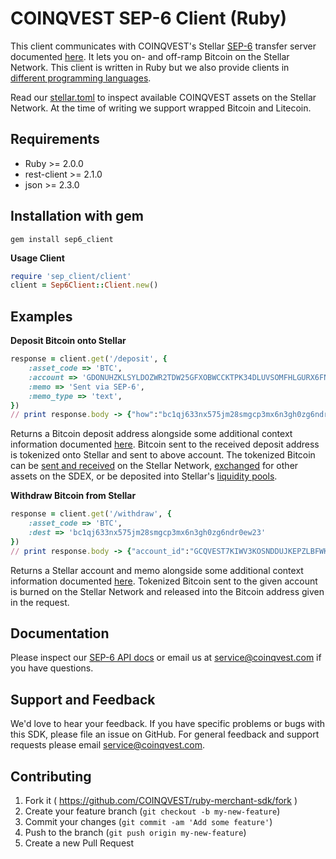 # COINQVEST SEP-6 Client (Ruby)

This client communicates with COINQVEST's Stellar [SEP-6](https://github.com/stellar/stellar-protocol/blob/master/ecosystem/sep-0006.md) transfer server documented [here](https://www.coinqvest.com/en/sep6-api-docs). It lets you on- and off-ramp Bitcoin on the Stellar Network. This client is written in Ruby but we also provide clients in [different programming languages](https://www.coinqvest.com/en/sep6-api-docs).

Read our [stellar.toml](https://www.coinqvest.com/.well-known/stellar.toml) to inspect available COINQVEST assets on the Stellar Network. At the time of writing we support wrapped Bitcoin and Litecoin.

Requirements
------------
* Ruby >= 2.0.0
* rest-client >= 2.1.0
* json >= 2.3.0

Installation with gem
---------------------
`gem install sep6_client`

**Usage Client**
```ruby
require 'sep_client/client'
client = Sep6Client::Client.new()
```

## Examples

**Deposit Bitcoin onto Stellar**
```ruby
response = client.get('/deposit', {
    :asset_code => 'BTC',
    :account => 'GDONUHZKLSYLDOZWR2TDW25GFXOBWCCKTPK34DLUVSOMFHLGURX6FNU6',
    :memo => 'Sent via SEP-6',
    :memo_type => 'text',
})
// print response.body -> {"how":"bc1qj633nx575jm28smgcp3mx6n3gh0zg6ndr0ew23","id":"f2118ef4115642870638616a4372","eta":600,"min_amount":"0.00001","max_amount":"100.0000000","extra_info":{}}
```

Returns a Bitcoin deposit address alongside some additional context information documented [here](https://www.coinqvest.com/en/sep6#get-deposit). Bitcoin sent to the received deposit address is tokenized onto Stellar and sent to above account. The tokenized Bitcoin can be [sent and received](https://developers.stellar.org/docs/tutorials/send-and-receive-payments) on the Stellar Network, [exchanged](https://developers.stellar.org/docs/encyclopedia/path-payments) for other assets on the SDEX, or be deposited into Stellar's [liquidity pools](https://developers.stellar.org/docs/encyclopedia/liquidity-on-stellar-sdex-liquidity-pools).

**Withdraw Bitcoin from Stellar**
```ruby
response = client.get('/withdraw', {
    :asset_code => 'BTC',
    :dest => 'bc1qj633nx575jm28smgcp3mx6n3gh0zg6ndr0ew23'
})
// print response.body -> {"account_id":"GCQVEST7KIWV3KOSNDDUJKEPZLBFWKM7DUS4TCLW2VNVPCBGTDRVTEIT","memo_type":"text","memo":"010cdf0a41410d75b2797a6fa38f","id":"010cdf0a41410d75b2797a6fa38f","min_amount":"0.0005000","max_amount":"100.0000000","fee_fixed":0.0002,"fee_percent":0.2,"extra_info":{"message":"An amount above 100.0000000 will take longer to complete"}}
```

Returns a Stellar account and memo alongside some additional context information documented [here](https://www.coinqvest.com/en/sep6#get-withdraw). Tokenized Bitcoin sent to the given account is burned on the Stellar Network and released into the Bitcoin address given in the request.

## Documentation

Please inspect our [SEP-6 API docs](https://www.coinqvest.com/en/sep6-api-docs) or email us at service@coinqvest.com if you have questions.

Support and Feedback
--------------------
We'd love to hear your feedback. If you have specific problems or bugs with this SDK, please file an issue on GitHub. For general feedback and support requests please email service@coinqvest.com.

Contributing
------------

1. Fork it ( https://github.com/COINQVEST/ruby-merchant-sdk/fork )
2. Create your feature branch (`git checkout -b my-new-feature`)
3. Commit your changes (`git commit -am 'Add some feature'`)
4. Push to the branch (`git push origin my-new-feature`)
5. Create a new Pull Request